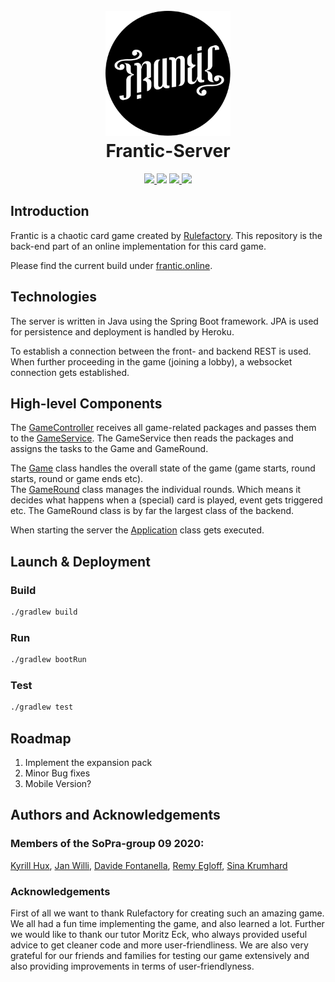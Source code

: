 <h1 align="center">
  <br>
  <a href="https://github.com/soprafs20-group09"><img src="src/main/assets/logo-hollow.svg" alt="Frantic" width="200"></a>
  <br>
  Frantic-Server
  <br>
</h1>

<p align="center">
  <a href="https://github.com/soprafs20-group09/frantic-server/actions">
    <img src="https://github.com/soprafs20-group09/frantic-server/workflows/Deploy%20Project/badge.svg">
  </a>
  <a href="https://heroku-badge.herokuapp.com/?app=sopra-fs20-group-09-server"><img src="https://heroku-badge.herokuapp.com/?app=sopra-fs20-group-09-server"></a>
  <a href="https://sonarcloud.io/dashboard?id=soprafs20-group09_frantic-server">
      <img src="https://sonarcloud.io/api/project_badges/measure?project=soprafs20-group09_frantic-server&metric=coverage">
  </a>
  <a href="https://sonarcloud.io/dashboard?id=soprafs20-group09_frantic-server">
        <img src="https://sonarcloud.io/api/project_badges/measure?project=soprafs20-group09_frantic-server&metric=alert_status">
    </a>
</p>

## Introduction

Frantic is a chaotic card game created by [Rulefactory](https://rulefactory.ch). This repository is the back-end part of an online implementation for this card game.

Please find the current build under [frantic.online](http://frantic.online/).

## Technologies

The server is written in Java using the Spring Boot framework. JPA is used for persistence and deployment is handled by Heroku.

To establish a connection between the front- and backend REST is used. When further proceeding in the game (joining a lobby), a websocket connection gets established.

## High-level Components

The [GameController](src/main/java/ch/uzh/ifi/seal/soprafs20/controller/GameController.java) receives all game-related packages and passes them to the [GameService](src/main/java/ch/uzh/ifi/seal/soprafs20/service/GameService.java). The GameService then reads the packages and assigns the tasks to the Game and GameRound.

The [Game](src/main/java/ch/uzh/ifi/seal/soprafs20/entity/Game.java) class handles the overall state of the game (game starts, round starts, round or game ends etc). </br> The [GameRound](src/main/java/ch/uzh/ifi/seal/soprafs20/entity/GameRound.java) class manages the individual rounds. Which means it decides what happens when a (special) card is played, event gets triggered etc. The GameRound class is by far the largest class of the backend.


When starting the server the [Application](src/main/java/ch/uzh/ifi/seal/soprafs20/Application.java) class gets executed.

## Launch & Deployment

### Build

```bash
./gradlew build
```

### Run

```bash
./gradlew bootRun
```

### Test

```bash
./gradlew test
```

## Roadmap

1. Implement the expansion pack
2. Minor Bug fixes
3. Mobile Version?

## Authors and Acknowledgements

### Members of the SoPra-group 09 2020:

[Kyrill Hux](https://github.com/realChesta), [Jan Willi](https://github.com/JaanWilli), [Davide Fontanella](https://github.com/Davfon), [Remy Egloff](https://github.com/regloff), [Sina Krumhard](https://github.com/sei-nah)

### Acknowledgements

First of all we want to thank Rulefactory for creating such an amazing game. We all had a fun time implementing the game, and also learned a lot.
Further we would like to thank our tutor Moritz Eck, who always provided useful advice to get cleaner code and more user-friendliness. We are also very grateful for our friends and families for testing our game extensively and also providing improvements in terms of user-friendlyness.
